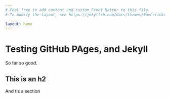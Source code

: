```yaml
---
# Feel free to add content and custom Front Matter to this file.
# To modify the layout, see https://jekyllrb.com/docs/themes/#overriding-theme-defaults

layout: home
---
```


# Testing GitHub PAges, and Jekyll
So far so good.
## This is an h2
And tis a section